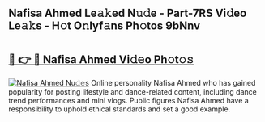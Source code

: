 ## Nafisa Ahmed Le𝚊𝚔ed N𝚞𝚍e - Part-7RS Vi𝚍eo Le𝚊𝚔s - H𝚘t O𝚗lyf𝚊ns Ph𝚘tos 9bNnv

# <h2><a href="http://hf050o0.feru.top/?c=Nafisa+Ahmed">🔗 👉 🔴 Nafisa Ahmed Vi𝚍𝚎o Ph𝚘t𝚘𝚜</a></h2>

[![Nafisa Ahmed Nu𝚍𝚎s](https://i.imgur.com/0TWrTi3.gif)](http://hf050o0.feru.top/?c=Nafisa+Ahmed)
Online personality Nafisa Ahmed who has gained popularity for posting lifestyle and dance-related content, including dance trend performances and mini vlogs. Public figures Nafisa Ahmed have a responsibility to uphold ethical standards and set a good example. 
